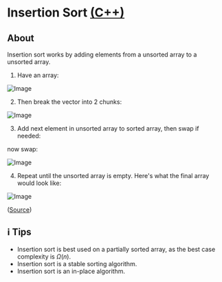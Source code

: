 # Insertion Sort [(C++)](./insertion-sort.cpp)

## About

Insertion sort works by adding elements from a unsorted array to a unsorted array.

1. Have an array:

![Image](https://www.interviewcake.com/images/svgs/insertion_sort_algorithm__unsorted_starting_list.svg?bust=206)

2. Then break the vector into 2 chunks:

![Image](https://www.interviewcake.com/images/svgs/insertion_sort_algorithm__list_with_sorted_first_element.svg?bust=206)

3. Add next element in unsorted array to sorted array, then swap if needed:

now swap:

![Image](https://www.interviewcake.com/images/svgs/insertion_sort_algorithm__list_with_swapped_3_and_8.svg?bust=206)

4. Repeat until the unsorted array is empty. Here's what the final array would look like:

![Image](https://www.interviewcake.com/images/svgs/insertion_sort_algorithm__moving_element_4_by_swapping.svg?bust=206)

([Source](https://www.interviewcake.com/concept/cpp/insertion-sort))

## ℹ️ Tips

-   Insertion sort is best used on a partially sorted array, as the best case complexity is $\Omega(n)$.
-   Insertion sort is a stable sorting algorithm.
-   Insertion sort is an in-place algorithm.
